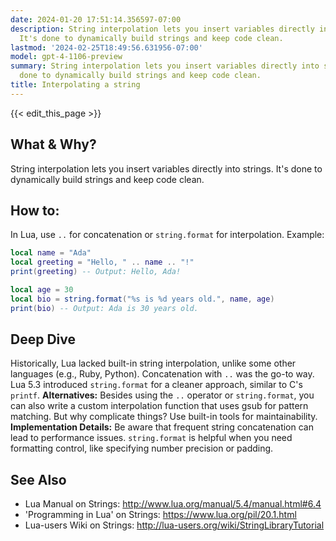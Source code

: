 ```yaml
---
date: 2024-01-20 17:51:14.356597-07:00
description: String interpolation lets you insert variables directly into strings.
  It's done to dynamically build strings and keep code clean.
lastmod: '2024-02-25T18:49:56.631956-07:00'
model: gpt-4-1106-preview
summary: String interpolation lets you insert variables directly into strings. It's
  done to dynamically build strings and keep code clean.
title: Interpolating a string
---
```


{{< edit_this_page >}}

## What & Why?
String interpolation lets you insert variables directly into strings. It's done to dynamically build strings and keep code clean.

## How to:
In Lua, use `..` for concatenation or `string.format` for interpolation. Example:
```Lua
local name = "Ada"
local greeting = "Hello, " .. name .. "!"
print(greeting) -- Output: Hello, Ada!

local age = 30
local bio = string.format("%s is %d years old.", name, age)
print(bio) -- Output: Ada is 30 years old.
```

## Deep Dive
Historically, Lua lacked built-in string interpolation, unlike some other languages (e.g., Ruby, Python). Concatenation with `..` was the go-to way. Lua 5.3 introduced `string.format` for a cleaner approach, similar to C's `printf`. **Alternatives:** Besides using the `..` operator or `string.format`, you can also write a custom interpolation function that uses gsub for pattern matching. But why complicate things? Use built-in tools for maintainability. **Implementation Details:** Be aware that frequent string concatenation can lead to performance issues. `string.format` is helpful when you need formatting control, like specifying number precision or padding.

## See Also
- Lua Manual on Strings: http://www.lua.org/manual/5.4/manual.html#6.4
- 'Programming in Lua' on Strings: https://www.lua.org/pil/20.1.html
- Lua-users Wiki on Strings: http://lua-users.org/wiki/StringLibraryTutorial
